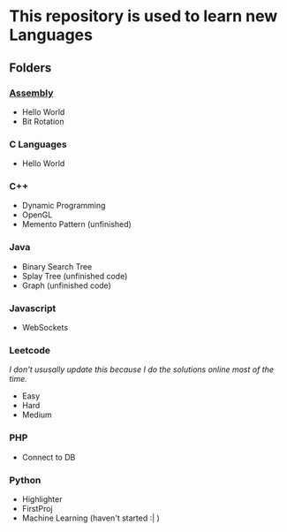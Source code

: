 #   This repository is used to learn new Languages
##  Folders

### [Assembly](https://www.google.com)
- Hello World
- Bit Rotation

### C Languages
- Hello World

### C++
- Dynamic Programming
- OpenGL
- Memento Pattern (unfinished)

### Java
- Binary Search Tree
- Splay Tree (unfinished code)
- Graph (unfinished code)

### Javascript
- WebSockets

### Leetcode
_I don't ususally update this because I do the solutions online most of the time._
- Easy
- Hard
- Medium

### PHP
- Connect to DB

### Python
- Highlighter
- FirstProj
- Machine Learning (haven't started :| )



